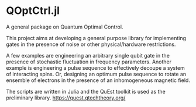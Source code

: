 # QOptCtrl.jl

A general package on Quantum Optimal Control.

This project aims at developing a general purpose library for implementing gates in the presence of noise or other physical/hardware restrictions.

A few examples are engineering an arbitrary single qubit gate in the presence of stochastic fluctuation in frequency parameters. Another example is engineering a pulse sequence to effectively decoupe a system of interacting spins. Or, designing an optimum pulse sequence to rotate an ensemble of electrons in the presence of an inhomogeneous magnetic field.

The scripts are written in Julia and the QuEst toolkit is used as the preliminary library.
https://quest.qtechtheory.org/
